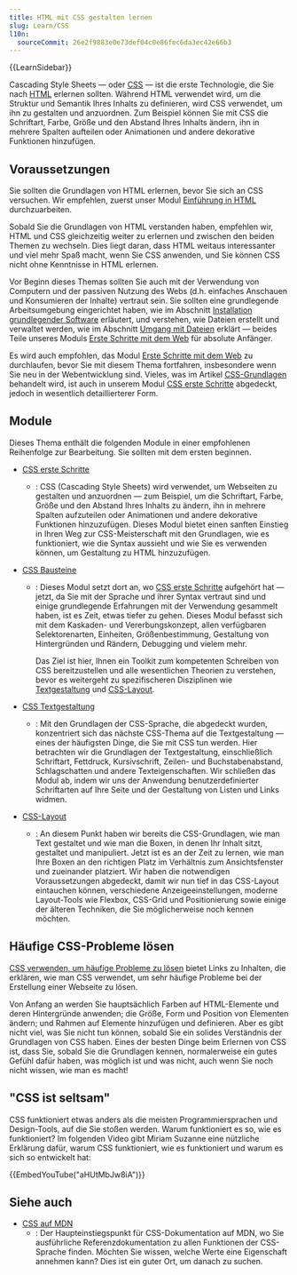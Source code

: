 ```yaml
---
title: HTML mit CSS gestalten lernen
slug: Learn/CSS
l10n:
  sourceCommit: 26e2f9883e0e73def04c0e86fec6da3ec42e66b3
---
```


{{LearnSidebar}}

Cascading Style Sheets — oder [CSS](/de/docs/Glossary/CSS) — ist die erste Technologie, die Sie nach [HTML](/de/docs/Glossary/HTML) erlernen sollten. Während HTML verwendet wird, um die Struktur und Semantik Ihres Inhalts zu definieren, wird CSS verwendet, um ihn zu gestalten und anzuordnen. Zum Beispiel können Sie mit CSS die Schriftart, Farbe, Größe und den Abstand Ihres Inhalts ändern, ihn in mehrere Spalten aufteilen oder Animationen und andere dekorative Funktionen hinzufügen.

## Voraussetzungen

Sie sollten die Grundlagen von HTML erlernen, bevor Sie sich an CSS versuchen. Wir empfehlen, zuerst unser Modul [Einführung in HTML](/de/docs/Learn/HTML/Introduction_to_HTML) durchzuarbeiten.

Sobald Sie die Grundlagen von HTML verstanden haben, empfehlen wir, HTML und CSS gleichzeitig weiter zu erlernen und zwischen den beiden Themen zu wechseln. Dies liegt daran, dass HTML weitaus interessanter und viel mehr Spaß macht, wenn Sie CSS anwenden, und Sie können CSS nicht ohne Kenntnisse in HTML erlernen.

Vor Beginn dieses Themas sollten Sie auch mit der Verwendung von Computern und der passiven Nutzung des Webs (d.h. einfaches Anschauen und Konsumieren der Inhalte) vertraut sein. Sie sollten eine grundlegende Arbeitsumgebung eingerichtet haben, wie im Abschnitt [Installation grundlegender Software](/de/docs/Learn/Getting_started_with_the_web/Installing_basic_software) erläutert, und verstehen, wie Dateien erstellt und verwaltet werden, wie im Abschnitt [Umgang mit Dateien](/de/docs/Learn/Getting_started_with_the_web/Dealing_with_files) erklärt — beides Teile unseres Moduls [Erste Schritte mit dem Web](/de/docs/Learn/Getting_started_with_the_web) für absolute Anfänger.

Es wird auch empfohlen, das Modul [Erste Schritte mit dem Web](/de/docs/Learn/Getting_started_with_the_web) zu durchlaufen, bevor Sie mit diesem Thema fortfahren, insbesondere wenn Sie neu in der Webentwicklung sind. Vieles, was im Artikel [CSS-Grundlagen](/de/docs/Learn/Getting_started_with_the_web/CSS_basics) behandelt wird, ist auch in unserem Modul [CSS erste Schritte](/de/docs/Learn/CSS/First_steps) abgedeckt, jedoch in wesentlich detaillierterer Form.

## Module

Dieses Thema enthält die folgenden Module in einer empfohlenen Reihenfolge zur Bearbeitung. Sie sollten mit dem ersten beginnen.

- [CSS erste Schritte](/de/docs/Learn/CSS/First_steps)

  - : CSS (Cascading Style Sheets) wird verwendet, um Webseiten zu gestalten und anzuordnen — zum Beispiel, um die Schriftart, Farbe, Größe und den Abstand Ihres Inhalts zu ändern, ihn in mehrere Spalten aufzuteilen oder Animationen und andere dekorative Funktionen hinzuzufügen. Dieses Modul bietet einen sanften Einstieg in Ihren Weg zur CSS-Meisterschaft mit den Grundlagen, wie es funktioniert, wie die Syntax aussieht und wie Sie es verwenden können, um Gestaltung zu HTML hinzuzufügen.

- [CSS Bausteine](/de/docs/Learn/CSS/Building_blocks)

  - : Dieses Modul setzt dort an, wo [CSS erste Schritte](/de/docs/Learn/CSS/First_steps) aufgehört hat — jetzt, da Sie mit der Sprache und ihrer Syntax vertraut sind und einige grundlegende Erfahrungen mit der Verwendung gesammelt haben, ist es Zeit, etwas tiefer zu gehen. Dieses Modul befasst sich mit dem Kaskaden- und Vererbungskonzept, allen verfügbaren Selektorenarten, Einheiten, Größenbestimmung, Gestaltung von Hintergründen und Rändern, Debugging und vielem mehr.

    Das Ziel ist hier, Ihnen ein Toolkit zum kompetenten Schreiben von CSS bereitzustellen und alle wesentlichen Theorien zu verstehen, bevor es weitergeht zu spezifischeren Disziplinen wie [Textgestaltung](/de/docs/Learn/CSS/Styling_text) und [CSS-Layout](/de/docs/Learn/CSS/CSS_layout).

- [CSS Textgestaltung](/de/docs/Learn/CSS/Styling_text)

  - : Mit den Grundlagen der CSS-Sprache, die abgedeckt wurden, konzentriert sich das nächste CSS-Thema auf die Textgestaltung — eines der häufigsten Dinge, die Sie mit CSS tun werden. Hier betrachten wir die Grundlagen der Textgestaltung, einschließlich Schriftart, Fettdruck, Kursivschrift, Zeilen- und Buchstabenabstand, Schlagschatten und andere Texteigenschaften. Wir schließen das Modul ab, indem wir uns der Anwendung benutzerdefinierter Schriftarten auf Ihre Seite und der Gestaltung von Listen und Links widmen.

- [CSS-Layout](/de/docs/Learn/CSS/CSS_layout)
  - : An diesem Punkt haben wir bereits die CSS-Grundlagen, wie man Text gestaltet und wie man die Boxen, in denen Ihr Inhalt sitzt, gestaltet und manipuliert. Jetzt ist es an der Zeit zu lernen, wie man Ihre Boxen an den richtigen Platz im Verhältnis zum Ansichtsfenster und zueinander platziert. Wir haben die notwendigen Voraussetzungen abgedeckt, damit wir nun tief in das CSS-Layout eintauchen können, verschiedene Anzeigeeinstellungen, moderne Layout-Tools wie Flexbox, CSS-Grid und Positionierung sowie einige der älteren Techniken, die Sie möglicherweise noch kennen möchten.

## Häufige CSS-Probleme lösen

[CSS verwenden, um häufige Probleme zu lösen](/de/docs/Learn/CSS/Howto) bietet Links zu Inhalten, die erklären, wie man CSS verwendet, um sehr häufige Probleme bei der Erstellung einer Webseite zu lösen.

Von Anfang an werden Sie hauptsächlich Farben auf HTML-Elemente und deren Hintergründe anwenden; die Größe, Form und Position von Elementen ändern; und Rahmen auf Elemente hinzufügen und definieren. Aber es gibt nicht viel, was Sie nicht tun können, sobald Sie ein solides Verständnis der Grundlagen von CSS haben. Eines der besten Dinge beim Erlernen von CSS ist, dass Sie, sobald Sie die Grundlagen kennen, normalerweise ein gutes Gefühl dafür haben, was möglich ist und was nicht, auch wenn Sie noch nicht wissen, wie man es macht!

## "CSS ist seltsam"

CSS funktioniert etwas anders als die meisten Programmiersprachen und Design-Tools, auf die Sie stoßen werden. Warum funktioniert es so, wie es funktioniert? Im folgenden Video gibt Miriam Suzanne eine nützliche Erklärung dafür, warum CSS funktioniert, wie es funktioniert und warum es sich so entwickelt hat:

{{EmbedYouTube("aHUtMbJw8iA")}}

## Siehe auch

- [CSS auf MDN](/de/docs/Web/CSS)
  - : Der Haupteinstiegspunkt für CSS-Dokumentation auf MDN, wo Sie ausführliche Referenzdokumentation zu allen Funktionen der CSS-Sprache finden. Möchten Sie wissen, welche Werte eine Eigenschaft annehmen kann? Dies ist ein guter Ort, um danach zu suchen.
